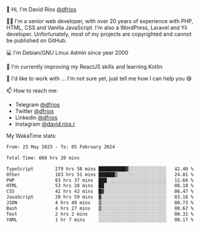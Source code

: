 👋 Hi, I'm David Rios [@dfrios](https://github.com/dfrios)

👨‍💻 I'm a senior web developer, with over 20 years of experience with PHP, HTML, CSS and Vanilla JavaScript. I'm also a WordPress, Laravel and Yii developer. Unfortunately, most of my projects are copyrighted and cannot be published on GitHub.

💻 I'm Debian/GNU Linux Admin since year 2000

🌱 I'm currently improving my ReactJS skills and learning Kotlin

💞️ I'd like to work with ... I'm not sure yet, just tell me how I can help you 😅


📫 How to reach me:
* Telegram [@dfrios](https://t.me/dfrios)
* Twitter [@dfrios](https://twitter.com/dfrios)
* Linkedin [@dfrios](https://linkedin.com/in/dfrios)
* Instagram [@david.rios.r](https://instagram.com/david.rios.r)



My WakaTime stats:
<!--START_SECTION:waka-->

```txt
From: 23 May 2023 - To: 05 February 2024

Total Time: 660 hrs 20 mins

TypeScript        279 hrs 58 mins ██████████▓░░░░░░░░░░░░░░   42.40 %
Other             163 hrs 51 mins ██████▒░░░░░░░░░░░░░░░░░░   24.81 %
PHP               83 hrs 37 mins  ███░░░░░░░░░░░░░░░░░░░░░░   12.66 %
HTML              53 hrs 28 mins  ██░░░░░░░░░░░░░░░░░░░░░░░   08.10 %
CSS               42 hrs 43 mins  █▓░░░░░░░░░░░░░░░░░░░░░░░   06.47 %
JavaScript        20 hrs 59 mins  ▓░░░░░░░░░░░░░░░░░░░░░░░░   03.18 %
JSON              4 hrs 49 mins   ▒░░░░░░░░░░░░░░░░░░░░░░░░   00.73 %
Bash              4 hrs 27 mins   ▒░░░░░░░░░░░░░░░░░░░░░░░░   00.67 %
Text              2 hrs 2 mins    ░░░░░░░░░░░░░░░░░░░░░░░░░   00.31 %
YAML              1 hr 7 mins     ░░░░░░░░░░░░░░░░░░░░░░░░░   00.17 %
```

<!--END_SECTION:waka-->
